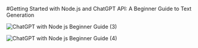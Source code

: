 #Getting Started with Node.js and ChatGPT API: A Beginner Guide to Text Generation

![ChatGPT with Node js Beginner Guide (3)](https://github.com/kirti/chatgpt-beginner-guide/assets/119587/e183a3be-3db1-492d-8735-bd4c595d768f)


![ChatGPT with Node js Beginner Guide (4)](https://github.com/kirti/chatgpt-beginner-guide/assets/119587/9774b109-e3b8-4433-a545-ec4a9385cc12)
